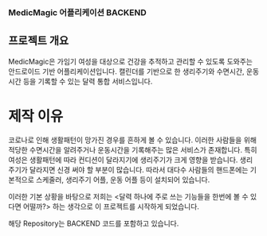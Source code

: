 ### MedicMagic 어플리케이션 BACKEND

## 프로젝트 개요 
MedicMagic은 가임기 여성을 대상으로 건강을 추적하고 관리할 수 있도록 도와주는 안드로이드 기반 어플리케이션입니다.
캘린더를 기반으로 한 생리주기와 수면시간, 운동시간 등을 기록할 수 있는 달력 통합 서비스입니다.  

# 제작 이유
코로나로 인해 생활패턴이 망가진 경우를 흔하게 볼 수 있습니다.
이러한 사람들을 위해 적당한 수면시간을 알려주거나 운동시간을 기록해주는 많은 서비스가 존재합니다. 특히 여성은 생활패턴에 따라 컨디션이 달라지기에 생리주기가 크게 영향을 받습니다. 생리 주기가 달라지면 신경 써야 할 부분이 많습니다. 
따라서 대다수 사람들의 핸드폰에는 기본적으로 스케줄러, 생리주기 어플, 운동 어플 등이 설치되어 있습니다. 

이러한 기본 상황을 바탕으로 저희는 
<달력 하나에 주로 쓰는 기능들을 한번에 볼 수 있다면 어떨까?> 
하는 생각으로 이 프로젝트를 시작하게 되었습니다. 


해당 Repository는 BACKEND 코드를 포함하고 있습니다.

## 
